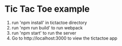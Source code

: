 # Tic Tac Toe example

1. run 'npm install' in tictactoe directory
2. run 'npm run build' to run webpack
3. run 'npm start' to run the server
4. Go to http://localhost:3000 to view the tictactoe app
